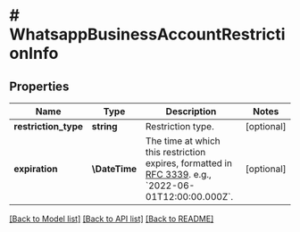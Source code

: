 # # WhatsappBusinessAccountRestrictionInfo

## Properties

Name | Type | Description | Notes
------------ | ------------- | ------------- | -------------
**restriction_type** | **string** | Restriction type. | [optional]
**expiration** | **\DateTime** | The time at which this restriction expires, formatted in [RFC 3339](https://datatracker.ietf.org/doc/html/rfc3339). e.g., &#x60;2022-06-01T12:00:00.000Z&#x60;. | [optional]

[[Back to Model list]](../../README.md#models) [[Back to API list]](../../README.md#endpoints) [[Back to README]](../../README.md)
